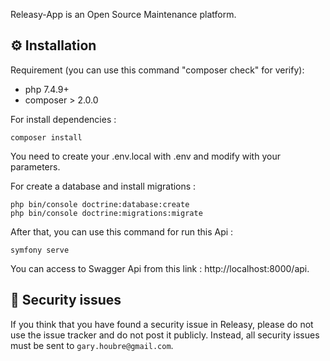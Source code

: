 Releasy-App is an Open Source Maintenance platform.

⚙️ Installation
--------------

Requirement (you can use this command "composer check" for verify): 
 - php 7.4.9+
 - composer > 2.0.0



For install dependencies : 

    composer install

You need to create your .env.local with .env and modify with your parameters.

For create a database and install migrations :

    php bin/console doctrine:database:create
    php bin/console doctrine:migrations:migrate

After that, you can use this command for run this Api : 

    symfony serve

You can access to Swagger Api from this link : http://localhost:8000/api.


👮 Security issues
------------------

If you think that you have found a security issue in Releasy, please do not use the issue tracker and do not post it publicly. 
Instead, all security issues must be sent to `gary.houbre@gmail.com`.
